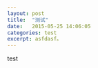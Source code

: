 ```yaml
---
layout: post
title:  "测试"
date:   2015-05-25 14:06:05
categories: test
excerpt: asfdasf。
---
```


test
